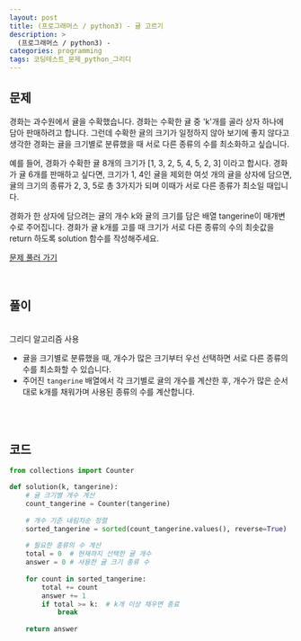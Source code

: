 ```yaml
---
layout: post
title: (프로그래머스 / python3) - 귤 고르기
description: >
  (프로그래머스 / python3) - 
categories: programming
tags: 코딩테스트_문제_python_그리디
---
```


<h2>
    <span class = "jjw_h2_style"> 문제 </span>
</h2>
경화는 과수원에서 귤을 수확했습니다. 경화는 수확한 귤 중 'k'개를 골라 상자 하나에 담아 판매하려고 합니다. 그런데 수확한 귤의 크기가 일정하지 않아 보기에 좋지 않다고 생각한 경화는 귤을 크기별로 분류했을 때 서로 다른 종류의 수를 최소화하고 싶습니다.

예를 들어, 경화가 수확한 귤 8개의 크기가 [1, 3, 2, 5, 4, 5, 2, 3] 이라고 합시다. 경화가 귤 6개를 판매하고 싶다면, 크기가 1, 4인 귤을 제외한 여섯 개의 귤을 상자에 담으면, 귤의 크기의 종류가 2, 3, 5로 총 3가지가 되며 이때가 서로 다른 종류가 최소일 때입니다.

경화가 한 상자에 담으려는 귤의 개수 k와 귤의 크기를 담은 배열 tangerine이 매개변수로 주어집니다. 경화가 귤 k개를 고를 때 크기가 서로 다른 종류의 수의 최솟값을 return 하도록 solution 함수를 작성해주세요.

[문제 풀러 가기](https://school.programmers.co.kr/learn/courses/30/lessons/138476)

<br>

<h2>
    <span class = "jjw_h2_style"> 풀이 </span>
</h2>
<br>
그리디 알고리즘 사용

* 귤을 크기별로 분류했을 때, 개수가 많은 크기부터 우선 선택하면 서로 다른 종류의 수를 최소화할 수 있습니다.
* 주어진 `tangerine` 배열에서 각 크기별로 귤의 개수를 계산한 후, 개수가 많은 순서대로 k개를 채워가며 사용된 종류의 수를 계산합니다.

<br><br>

<h2>
    <span class = "jjw_h2_style"> 코드 </span>
</h2>

~~~python
from collections import Counter

def solution(k, tangerine):
    # 귤 크기별 개수 계산
    count_tangerine = Counter(tangerine)
    
    # 개수 기준 내림차순 정렬
    sorted_tangerine = sorted(count_tangerine.values(), reverse=True)
    
    # 필요한 종류의 수 계산
    total = 0  # 현재까지 선택한 귤 개수
    answer = 0 # 사용한 귤 크기 종류 수
    
    for count in sorted_tangerine:
        total += count
        answer += 1
        if total >= k:  # k개 이상 채우면 종료
            break
    
    return answer

~~~









